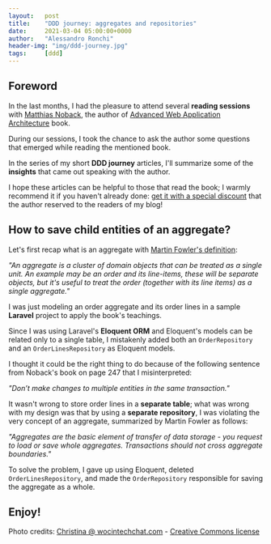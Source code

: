 ```yaml
---
layout:   post
title:    "DDD journey: aggregates and repositories"
date:     2021-03-04 05:00:00+0000
author:   "Alessandro Ronchi"
header-img: "img/ddd-journey.jpg"
tags:     [ddd]
---
```


## Foreword
In the last months, I had the pleasure to attend several **reading sessions** with [Matthias Noback](https://matthiasnoback.nl/), the author of [Advanced Web Application Architecture](https://www.goodreads.com/book/show/54179859-advanced-web-application-architecture) book.

During our sessions, I took the chance to ask the author some questions that emerged while reading the mentioned book.

In the series of my short **DDD journey** articles, I'll summarize some of the **insights** that came out speaking with the author. 

I hope these articles can be helpful to those that read the book; I warmly recommend it if you haven't already done: [get it with a special discount](https://leanpub.com/web-application-architecture/c/RONCHI) that the author reserved to the readers of my blog!

## How to save child entities of an aggregate?
Let's first recap what is an aggregate with [Martin Fowler's definition](https://martinfowler.com/bliki/DDD_Aggregate.html):

*"An aggregate is a cluster of domain objects that can be treated as a single unit. An example may be an order and its line-items, these will be separate objects, but it's useful to treat the order (together with its line items) as a single aggregate."*

I was just modeling an order aggregate and its order lines in a sample **Laravel** project to apply the book's teachings.

Since I was using Laravel's **Eloquent ORM** and Eloquent's models can be related only to a single table, I mistakenly added both an `OrderRepository` and an `OrderLinesRepository` as Eloquent models.

I thought it could be the right thing to do because of the following sentence from Noback's book on page 247 that I misinterpreted:

*"Don’t make changes to multiple entities in the same transaction."*

It wasn't wrong to store order lines in a **separate table**; what was wrong with my design was that by using a **separate repository**, I was violating the very concept of an aggregate, summarized by Martin Fowler as follows:

*"Aggregates are the basic element of transfer of data storage - you request to load or save whole aggregates. Transactions should not cross aggregate boundaries."*

To solve the problem, I gave up using Eloquent, deleted `OrderLinesRepository`, and made the `OrderRepository` responsible for saving the aggregate as a whole.

Enjoy!
---
Photo credits: [Christina @ wocintechchat.com](https://unsplash.com/@wocintechchat?utm_source=unsplash&amp;utm_medium=referral&amp;utm_content=creditCopyText) - [Creative Commons license](https://creativecommons.org/licenses/by-nc-nd/2.0/)
